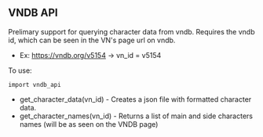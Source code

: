 ## VNDB API

Prelimary support for querying character data from vndb.
Requires the vndb id, which can be seen in the VN's page url on vndb.
- Ex: https://vndb.org/v5154 -> vn_id = v5154

To use:
```
import vndb_api
```

- get_character_data(vn_id) - Creates a json file with formatted character data.
- get_character_names(vn_id) - Returns a list of main and side characters names (will be as seen on the VNDB page)